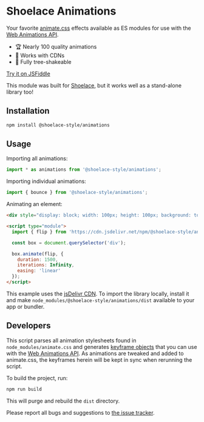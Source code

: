 # Shoelace Animations

Your favorite [animate.css](https://animate.style/) effects available as ES modules for use with the [Web Animations API](https://developer.mozilla.org/en-US/docs/Web/API/Web_Animations_API).

- 🏆 Nearly 100 quality animations
- 🚚 Works with CDNs
- 🌲 Fully tree-shakeable

[Try it on JSFiddle](https://jsfiddle.net/claviska/ohjmkgb1)

This module was built for [Shoelace](https://shoelace.style/), but it works well as a stand-alone library too!

## Installation

```bash
npm install @shoelace-style/animations
```

## Usage

Importing all animations:

```js
import * as animations from '@shoelace-style/animations';
```

Importing individual animations:

```js
import { bounce } from '@shoelace-style/animations';
```

Animating an element:

```html
<div style="display: block; width: 100px; height: 100px; background: tomato; margin: 2rem;"></div>

<script type="module">
  import { flip } from 'https://cdn.jsdelivr.net/npm/@shoelace-style/animations@1/dist/index.js';

  const box = document.querySelector('div');

  box.animate(flip, {
    duration: 1500,
    iterations: Infinity,
    easing: 'linear'
  });
</script>
```

This example uses the [jsDelivr CDN](https://www.jsdelivr.com/). To import the library locally, install it and make `node_modules/@shoelace-style/animations/dist` available to your app or bundler.

## Developers

This script parses all animation stylesheets found in `node_modules/animate.css` and generates [keyframe objects](https://developer.mozilla.org/en-US/docs/Web/API/Web_Animations_API/Keyframe_Formats) that you can use with the [Web Animations API](https://developer.mozilla.org/en-US/docs/Web/API/Web_Animations_API). As animations are tweaked and added to animate.css, the keyframes herein will be kept in sync when rerunning the script.

To build the project, run:

```bash
npm run build
```

This will purge and rebuild the `dist` directory.

Please report all bugs and suggestions to [the issue tracker](https://github.com/shoelace-style/animations/issues).

